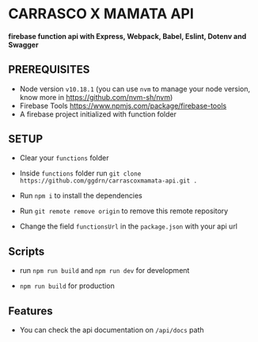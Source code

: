 # CARRASCO X MAMATA API
#### firebase function api with Express, Webpack, Babel, Eslint, Dotenv and Swagger

## PREREQUISITES
- Node version `v10.18.1` (you can use `nvm` to manage your node version, know more in https://github.com/nvm-sh/nvm)
- Firebase Tools https://www.npmjs.com/package/firebase-tools
- A firebase project initialized with function folder

## SETUP
- Clear your `functions` folder

- Inside `functions` folder run `git clone https://github.com/ggdrn/carrascoxmamata-api.git .`

- Run `npm i` to install the dependencies

- Run `git remote remove origin` to remove this remote repository

- Change the field `functionsUrl` in the `package.json` with your api url

## Scripts
- run `npm run build` and `npm run dev` for development

- `npm run build` for production

## Features

- You can check the api documentation on `/api/docs` path
